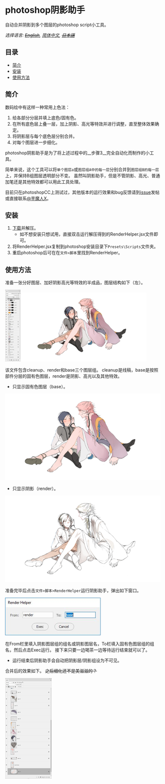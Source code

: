 # photoshop阴影助手
自动合并阴影到多个图层的photoshop script小工具。

*选择语言: [~~English~~](readme.en.md), [简体中文](readme.md), [~~日本語~~](readme.jp.md)*

## 目录
- [简介](#简介)
- [安装](#安装)
- [使用方法](#使用方法)

## 简介
数码绘中有这样一种常用上色法：
1. 给各部分分层并填上底色/固有色。
2. 在所有底色层上叠一层，加上阴影、高光等特效并进行调整，直至整体效果确定。
3. 将阴影层与每个底色层分别合并。
4. 对每个图层进一步细化。

photoshop阴影助手是为了将上述过程中的__步骤3__完全自动化而制作的小工具。

简单来说，这个工具可以将`单个图层a`或`图层组A中的每一层`分别合并到`图层组B的每一层`上，并保持B组图层透明部分不变。
虽然叫阴影助手，但是不管阴影、高光、普通加笔还是其他特效都可以用此工具处理。

目前只在photoshopCC上测试过，其他版本的运行效果和bug反馈请到[issue](https://github.com/majinxx297/render-helper/issues)发帖或直接联系[@芋魔人X](https://weibo.com/1462684514)。

## 安装
1. [下载](https://github.com/majinxx297/render-helper/archive/master.zip)并解压。
    * 如不想安装只想试用，直接双击运行解压得到的RenderHelper.jsx文件即可。
2. 将RenderHelper.jsx复制到photoshop安装目录下`Presets\Scripts`文件夹。
3. 重启photoshop后可在在`文件>脚本`里找到RenderHelper。

## 使用方法
准备一张分好图层、加好阴影高光等特效的半成品，图层结构如下（左）。

<a href="docs\layers.jpg" title="图层结构"><img src="docs\layers.jpg" width="10%"></a>
<a href="docs\RenderHelper-sample.jpg" title="合成效果"><img src="docs\RenderHelper-sample.jpg" width="80%" style="max-width:1072px"></a>

该文件包含cleanup、render和base三个图层组。
cleanup是线稿，base是按照部件分层的固有色图层，render是阴影、高光以及其他特效。

- 只显示固有色图层（base）。

![固有色](docs/RenderHelper-sample-base.jpg?raw=true "固有色")

- 只显示阴影（render）。

![阴影](docs/RenderHelper-sample-render.jpg?raw=true "阴影")

准备完毕后点击`文件>脚本>RenderHelper`运行阴影助手，弹出如下窗口。

![运行](docs/dlg.jpg?raw=true "运行")

在From栏里填入阴影图层组的组名或阴影图层名，To栏填入固有色图层组的组名，然后点击Exec运行。
接下来只要一边喝茶一边等待运行结束就可以了。
- 运行结束后阴影助手会自动把阴影层/阴影组设为不可见。

合并后的效果如下。
~~之后细化还不是美滋滋的？~~

<a href="docs\result.jpg" title="图层结构"><img src="docs\result.jpg" width="30%" style="max-width:613px"></a>
